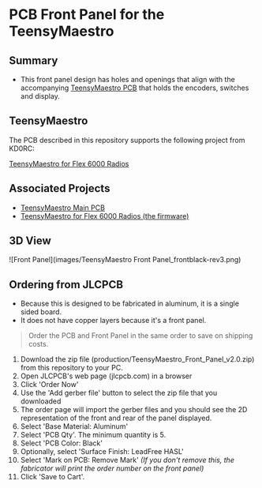 # PCB Front Panel for the TeensyMaestro

## Summary
- This front panel design has holes and openings that align with the accompanying [TeensyMaestro PCB](https://github.com/rimuadmin/Teensy_Maestro-hw) that holds the encoders, switches and display.

## TeensyMaestro
The PCB described in this repository supports the following project from KD0RC:

[TeensyMaestro for Flex 6000 Radios](https://github.com/KD0RC/Teensy-Maestro-for-Flex-6000-radios)

## Associated Projects
- [TeensyMaestro Main PCB](https://github.com/rimuadmin/TeensyMaestro-Hardware)
- [TeensyMaestro for Flex 6000 Radios (the firmware)](https://github.com/KD0RC/Teensy-Maestro-for-Flex-6000-radios)

## 3D View

![Front Panel](images/TeensyMaestro Front Panel_frontblack-rev3.png)

## Ordering from JLCPCB
- Because this is designed to be fabricated in aluminum, it is a single sided board. 
- It does not have copper layers because it's a front panel.

> Order the PCB and Front Panel in the same order to save on shipping costs.

1. Download the zip file (production/TeensyMaestro_Front_Panel_v2.0.zip) from this repository to your PC.
2. Open JLCPCB's web page (jlcpcb.com) in a browser
3. Click 'Order Now'
4. Use the 'Add gerber file' button to select the zip file that you downloaded
5. The order page will import the gerber files and you should see the 2D representation of the front and rear of the panel displayed.
6. Select 'Base Material: Aluminum'
7. Select 'PCB Qty'. The minimum quantity is 5.
8. Select 'PCB Color: Black'
9. Optionally, select 'Surface Finish: LeadFree HASL'
10. Select 'Mark on PCB: Remove Mark' *(If you don't remove this, the fabricator will print the order number on the front panel)*
11. Click 'Save to Cart'.

